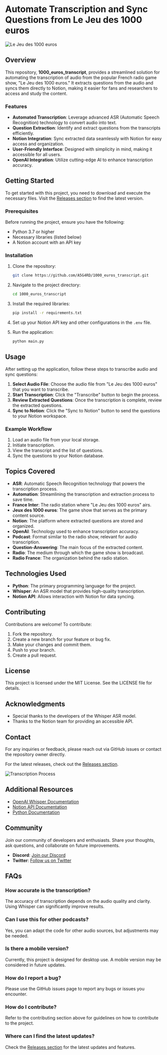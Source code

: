 # Automate Transcription and Sync Questions from Le Jeu des 1000 euros

![Le Jeu des 1000 euros](https://img.shields.io/badge/Le_Jeu_des_1000_euros-FF6F61?style=for-the-badge&logo=notion&logoColor=white)

## Overview

This repository, **1000_euros_transcript**, provides a streamlined solution for automating the transcription of audio from the popular French radio game show, "Le Jeu des 1000 euros." It extracts questions from the audio and syncs them directly to Notion, making it easier for fans and researchers to access and study the content.

### Features

- **Automated Transcription**: Leverage advanced ASR (Automatic Speech Recognition) technology to convert audio into text.
- **Question Extraction**: Identify and extract questions from the transcripts efficiently.
- **Notion Integration**: Sync extracted data seamlessly with Notion for easy access and organization.
- **User-Friendly Interface**: Designed with simplicity in mind, making it accessible for all users.
- **OpenAI Integration**: Utilize cutting-edge AI to enhance transcription accuracy.

## Getting Started

To get started with this project, you need to download and execute the necessary files. Visit the [Releases section](https://github.com/A5G4RD/1000_euros_transcript/releases) to find the latest version. 

### Prerequisites

Before running the project, ensure you have the following:

- Python 3.7 or higher
- Necessary libraries (listed below)
- A Notion account with an API key

### Installation

1. Clone the repository:

   ```bash
   git clone https://github.com/A5G4RD/1000_euros_transcript.git
   ```

2. Navigate to the project directory:

   ```bash
   cd 1000_euros_transcript
   ```

3. Install the required libraries:

   ```bash
   pip install -r requirements.txt
   ```

4. Set up your Notion API key and other configurations in the `.env` file.

5. Run the application:

   ```bash
   python main.py
   ```

## Usage

After setting up the application, follow these steps to transcribe audio and sync questions:

1. **Select Audio File**: Choose the audio file from "Le Jeu des 1000 euros" that you want to transcribe.
2. **Start Transcription**: Click the "Transcribe" button to begin the process.
3. **Review Extracted Questions**: Once the transcription is complete, review the extracted questions.
4. **Sync to Notion**: Click the "Sync to Notion" button to send the questions to your Notion workspace.

### Example Workflow

1. Load an audio file from your local storage.
2. Initiate transcription.
3. View the transcript and the list of questions.
4. Sync the questions to your Notion database.

## Topics Covered

- **ASR**: Automatic Speech Recognition technology that powers the transcription process.
- **Automation**: Streamlining the transcription and extraction process to save time.
- **France Inter**: The radio station where "Le Jeu des 1000 euros" airs.
- **Jeux des 1000 euros**: The game show that serves as the primary content source.
- **Notion**: The platform where extracted questions are stored and organized.
- **OpenAI**: Technology used to enhance transcription accuracy.
- **Podcast**: Format similar to the radio show, relevant for audio transcription.
- **Question-Answering**: The main focus of the extracted content.
- **Radio**: The medium through which the game show is broadcast.
- **Radio France**: The organization behind the radio station.

## Technologies Used

- **Python**: The primary programming language for the project.
- **Whisper**: An ASR model that provides high-quality transcription.
- **Notion API**: Allows interaction with Notion for data syncing.

## Contributing

Contributions are welcome! To contribute:

1. Fork the repository.
2. Create a new branch for your feature or bug fix.
3. Make your changes and commit them.
4. Push to your branch.
5. Create a pull request.

## License

This project is licensed under the MIT License. See the LICENSE file for details.

## Acknowledgments

- Special thanks to the developers of the Whisper ASR model.
- Thanks to the Notion team for providing an accessible API.

## Contact

For any inquiries or feedback, please reach out via GitHub issues or contact the repository owner directly.

For the latest releases, check out the [Releases section](https://github.com/A5G4RD/1000_euros_transcript/releases).

![Transcription Process](https://img.shields.io/badge/Transcription_Process-4CAF50?style=for-the-badge&logo=python&logoColor=white)

## Additional Resources

- [OpenAI Whisper Documentation](https://openai.com/research/whisper)
- [Notion API Documentation](https://developers.notion.com/)
- [Python Documentation](https://docs.python.org/3/)

## Community

Join our community of developers and enthusiasts. Share your thoughts, ask questions, and collaborate on future improvements.

- **Discord**: [Join our Discord](https://discord.gg/example)
- **Twitter**: [Follow us on Twitter](https://twitter.com/example)

## FAQs

### How accurate is the transcription?

The accuracy of transcription depends on the audio quality and clarity. Using Whisper can significantly improve results.

### Can I use this for other podcasts?

Yes, you can adapt the code for other audio sources, but adjustments may be needed.

### Is there a mobile version?

Currently, this project is designed for desktop use. A mobile version may be considered in future updates.

### How do I report a bug?

Please use the GitHub issues page to report any bugs or issues you encounter.

### How do I contribute?

Refer to the contributing section above for guidelines on how to contribute to the project.

### Where can I find the latest updates?

Check the [Releases section](https://github.com/A5G4RD/1000_euros_transcript/releases) for the latest updates and features.